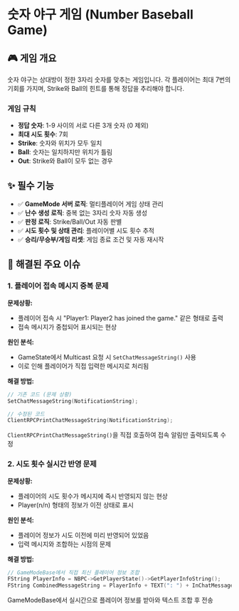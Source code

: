 # 숫자 야구 게임 (Number Baseball Game)

## 🎮 게임 개요

숫자 야구는 상대방이 정한 3자리 숫자를 맞추는 게임입니다. 각 플레이어는 최대 7번의 기회를 가지며, Strike와 Ball의 힌트를 통해 정답을 추리해야 합니다.

### 게임 규칙

- **정답 숫자**: 1-9 사이의 서로 다른 3개 숫자 (0 제외)
- **최대 시도 횟수**: 7회
- **Strike**: 숫자와 위치가 모두 일치
- **Ball**: 숫자는 일치하지만 위치가 틀림
- **Out**: Strike와 Ball이 모두 없는 경우

## ✨ 필수 기능

- ✅ **GameMode 서버 로직**: 멀티플레이어 게임 상태 관리
- ✅ **난수 생성 로직**: 중복 없는 3자리 숫자 자동 생성
- ✅ **판정 로직**: Strike/Ball/Out 자동 판별
- ✅ **시도 횟수 및 상태 관리**: 플레이어별 시도 횟수 추적
- ✅ **승리/무승부/게임 리셋**: 게임 종료 조건 및 자동 재시작

## 🐛 해결된 주요 이슈

### 1. 플레이어 접속 메시지 중복 문제
**문제상황:**
- 플레이어 접속 시 "Player1: Player2 has joined the game." 같은 형태로 출력
- 접속 메시지가 중첩되어 표시되는 현상

**원인 분석:**
- GameState에서 Multicast 요청 시 `SetChatMessageString()` 사용
- 이로 인해 플레이어가 직접 입력한 메시지로 처리됨

**해결 방법:**
```cpp
// 기존 코드 (문제 상황)
SetChatMessageString(NotificationString);

// 수정된 코드
ClientRPCPrintChatMessageString(NotificationString);
```
`ClientRPCPrintChatMessageString()`을 직접 호출하여 접속 알림만 출력되도록 수정

### 2. 시도 횟수 실시간 반영 문제
**문제상황:**
- 플레이어의 시도 횟수가 메시지에 즉시 반영되지 않는 현상
- Player(n/n) 형태의 정보가 이전 상태로 표시

**원인 분석:**
- 플레이어 정보가 시도 이전에 미리 반영되어 있었음
- 입력 메시지와 조합하는 시점의 문제

**해결 방법:**
```cpp
// GameModeBase에서 직접 최신 플레이어 정보 조합
FString PlayerInfo = NBPC->GetPlayerState()->GetPlayerInfoString();
FString CombinedMessageString = PlayerInfo + TEXT(": ") + InChatMessageString + TEXT(" -> ") + JudgeResultString;
```
GameModeBase에서 실시간으로 플레이어 정보를 받아와 텍스트 조합 후 전송
